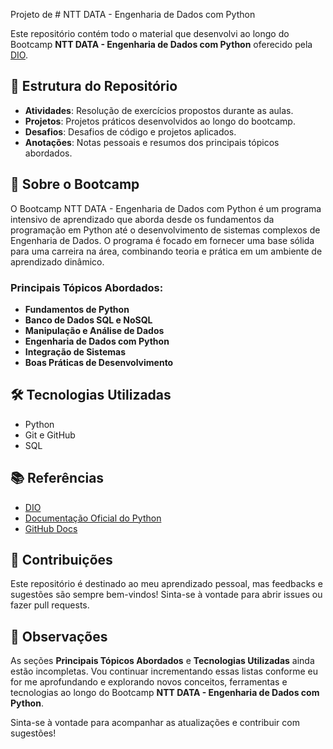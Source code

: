 Projeto de # NTT DATA - Engenharia de Dados com Python

Este repositório contém todo o material que desenvolvi ao longo do Bootcamp **NTT DATA - Engenharia de Dados com Python** oferecido pela [DIO](https://www.dio.me/). 

## 📁 Estrutura do Repositório

- **Atividades**: Resolução de exercícios propostos durante as aulas.
- **Projetos**: Projetos práticos desenvolvidos ao longo do bootcamp.
- **Desafios**: Desafios de código e projetos aplicados.
- **Anotações**: Notas pessoais e resumos dos principais tópicos abordados.

## 🚀 Sobre o Bootcamp

O Bootcamp NTT DATA - Engenharia de Dados com Python é um programa intensivo de aprendizado que aborda desde os fundamentos da programação em Python até o desenvolvimento de sistemas complexos de Engenharia de Dados. O programa é focado em fornecer uma base sólida para uma carreira na área, combinando teoria e prática em um ambiente de aprendizado dinâmico.

### Principais Tópicos Abordados:
- **Fundamentos de Python**
- **Banco de Dados SQL e NoSQL**
- **Manipulação e Análise de Dados**
- **Engenharia de Dados com Python**
- **Integração de Sistemas**
- **Boas Práticas de Desenvolvimento**

## 🛠️ Tecnologias Utilizadas

- Python
- Git e GitHub
- SQL

## 📚 Referências

- [DIO](https://www.dio.me/)
- [Documentação Oficial do Python](https://docs.python.org/3/)
- [GitHub Docs](https://docs.github.com/)

## 🤝 Contribuições

Este repositório é destinado ao meu aprendizado pessoal, mas feedbacks e sugestões são sempre bem-vindos! Sinta-se à vontade para abrir issues ou fazer pull requests.

## 📝 Observações

As seções **Principais Tópicos Abordados** e **Tecnologias Utilizadas** ainda estão incompletas. Vou continuar incrementando essas listas conforme eu for me aprofundando e explorando novos conceitos, ferramentas e tecnologias ao longo do Bootcamp **NTT DATA - Engenharia de Dados com Python**. 

Sinta-se à vontade para acompanhar as atualizações e contribuir com sugestões!

